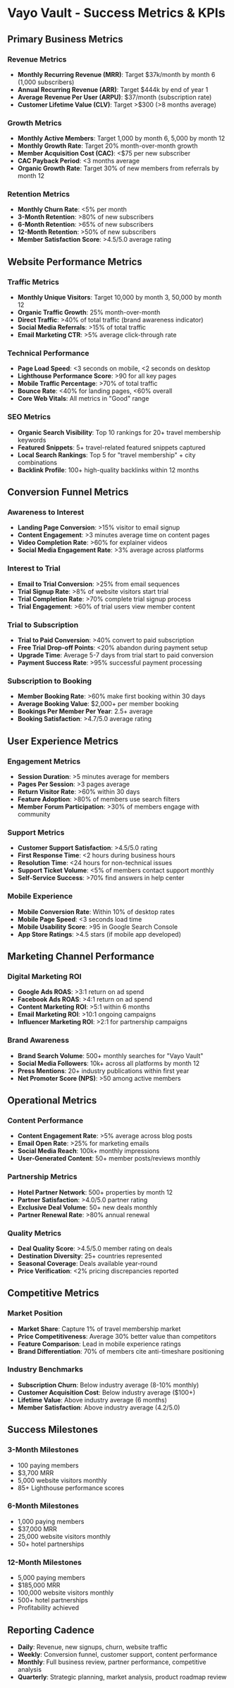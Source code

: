 # Vayo Vault - Success Metrics & KPIs

## Primary Business Metrics

### Revenue Metrics
- **Monthly Recurring Revenue (MRR)**: Target $37k/month by month 6 (1,000 subscribers)
- **Annual Recurring Revenue (ARR)**: Target $444k by end of year 1
- **Average Revenue Per User (ARPU)**: $37/month (subscription rate)
- **Customer Lifetime Value (CLV)**: Target >$300 (>8 months average)

### Growth Metrics
- **Monthly Active Members**: Target 1,000 by month 6, 5,000 by month 12
- **Monthly Growth Rate**: Target 20% month-over-month growth
- **Member Acquisition Cost (CAC)**: <$75 per new subscriber
- **CAC Payback Period**: <3 months average
- **Organic Growth Rate**: Target 30% of new members from referrals by month 12

### Retention Metrics
- **Monthly Churn Rate**: <5% per month
- **3-Month Retention**: >80% of new subscribers
- **6-Month Retention**: >65% of new subscribers
- **12-Month Retention**: >50% of new subscribers
- **Member Satisfaction Score**: >4.5/5.0 average rating

## Website Performance Metrics

### Traffic Metrics
- **Monthly Unique Visitors**: Target 10,000 by month 3, 50,000 by month 12
- **Organic Traffic Growth**: 25% month-over-month
- **Direct Traffic**: >40% of total traffic (brand awareness indicator)
- **Social Media Referrals**: >15% of total traffic
- **Email Marketing CTR**: >5% average click-through rate

### Technical Performance
- **Page Load Speed**: <3 seconds on mobile, <2 seconds on desktop
- **Lighthouse Performance Score**: >90 for all key pages
- **Mobile Traffic Percentage**: >70% of total traffic
- **Bounce Rate**: <40% for landing pages, <60% overall
- **Core Web Vitals**: All metrics in "Good" range

### SEO Metrics
- **Organic Search Visibility**: Top 10 rankings for 20+ travel membership keywords
- **Featured Snippets**: 5+ travel-related featured snippets captured
- **Local Search Rankings**: Top 5 for "travel membership" + city combinations
- **Backlink Profile**: 100+ high-quality backlinks within 12 months

## Conversion Funnel Metrics

### Awareness to Interest
- **Landing Page Conversion**: >15% visitor to email signup
- **Content Engagement**: >3 minutes average time on content pages
- **Video Completion Rate**: >60% for explainer videos
- **Social Media Engagement Rate**: >3% average across platforms

### Interest to Trial
- **Email to Trial Conversion**: >25% from email sequences
- **Trial Signup Rate**: >8% of website visitors start trial
- **Trial Completion Rate**: >70% complete trial signup process
- **Trial Engagement**: >60% of trial users view member content

### Trial to Subscription
- **Trial to Paid Conversion**: >40% convert to paid subscription
- **Free Trial Drop-off Points**: <20% abandon during payment setup
- **Upgrade Time**: Average 5-7 days from trial start to paid conversion
- **Payment Success Rate**: >95% successful payment processing

### Subscription to Booking
- **Member Booking Rate**: >60% make first booking within 30 days
- **Average Booking Value**: $2,000+ per member booking
- **Bookings Per Member Per Year**: 2.5+ average
- **Booking Satisfaction**: >4.7/5.0 average rating

## User Experience Metrics

### Engagement Metrics
- **Session Duration**: >5 minutes average for members
- **Pages Per Session**: >3 pages average
- **Return Visitor Rate**: >60% within 30 days
- **Feature Adoption**: >80% of members use search filters
- **Member Forum Participation**: >30% of members engage with community

### Support Metrics
- **Customer Support Satisfaction**: >4.5/5.0 rating
- **First Response Time**: <2 hours during business hours
- **Resolution Time**: <24 hours for non-technical issues
- **Support Ticket Volume**: <5% of members contact support monthly
- **Self-Service Success**: >70% find answers in help center

### Mobile Experience
- **Mobile Conversion Rate**: Within 10% of desktop rates
- **Mobile Page Speed**: <3 seconds load time
- **Mobile Usability Score**: >95 in Google Search Console
- **App Store Ratings**: >4.5 stars (if mobile app developed)

## Marketing Channel Performance

### Digital Marketing ROI
- **Google Ads ROAS**: >3:1 return on ad spend
- **Facebook Ads ROAS**: >4:1 return on ad spend
- **Content Marketing ROI**: >5:1 within 6 months
- **Email Marketing ROI**: >10:1 ongoing campaigns
- **Influencer Marketing ROI**: >2:1 for partnership campaigns

### Brand Awareness
- **Brand Search Volume**: 500+ monthly searches for "Vayo Vault"
- **Social Media Followers**: 10k+ across all platforms by month 12
- **Press Mentions**: 20+ industry publications within first year
- **Net Promoter Score (NPS)**: >50 among active members

## Operational Metrics

### Content Performance
- **Content Engagement Rate**: >5% average across blog posts
- **Email Open Rate**: >25% for marketing emails
- **Social Media Reach**: 100k+ monthly impressions
- **User-Generated Content**: 50+ member posts/reviews monthly

### Partnership Metrics
- **Hotel Partner Network**: 500+ properties by month 12
- **Partner Satisfaction**: >4.0/5.0 partner rating
- **Exclusive Deal Volume**: 50+ new deals monthly
- **Partner Renewal Rate**: >80% annual renewal

### Quality Metrics
- **Deal Quality Score**: >4.5/5.0 member rating on deals
- **Destination Diversity**: 25+ countries represented
- **Seasonal Coverage**: Deals available year-round
- **Price Verification**: <2% pricing discrepancies reported

## Competitive Metrics

### Market Position
- **Market Share**: Capture 1% of travel membership market
- **Price Competitiveness**: Average 30% better value than competitors
- **Feature Comparison**: Lead in mobile experience ratings
- **Brand Differentiation**: 70% of members cite anti-timeshare positioning

### Industry Benchmarks
- **Subscription Churn**: Below industry average (8-10% monthly)
- **Customer Acquisition Cost**: Below industry average ($100+)
- **Lifetime Value**: Above industry average (6 months)
- **Member Satisfaction**: Above industry average (4.2/5.0)

## Success Milestones

### 3-Month Milestones
- 100 paying members
- $3,700 MRR
- 5,000 website visitors monthly
- 85+ Lighthouse performance scores

### 6-Month Milestones
- 1,000 paying members
- $37,000 MRR
- 25,000 website visitors monthly
- 50+ hotel partnerships

### 12-Month Milestones
- 5,000 paying members
- $185,000 MRR
- 100,000 website visitors monthly
- 500+ hotel partnerships
- Profitability achieved

## Reporting Cadence
- **Daily**: Revenue, new signups, churn, website traffic
- **Weekly**: Conversion funnel, customer support, content performance
- **Monthly**: Full business review, partner performance, competitive analysis
- **Quarterly**: Strategic planning, market analysis, product roadmap review